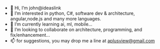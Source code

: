 - 👋 Hi, I’m john@ideaslink 
- 👀 I’m interested in python, C#, software dev & architecture, angular,node.js and many more languages.
- 🌱 I’m currently learning ai, ml, mobile...
- 💞️ I’m looking to collaborate on architecture, programming, and fix/enhancement...
- 📫 for suggestions, you may drop me a line at aplusview@gmail.com

<!---
ideaslink/ideaslink is a ✨ special ✨ repository because its `README.md` (this file) appears on your GitHub profile.
You can click the Preview link to take a look at your changes.
--->
